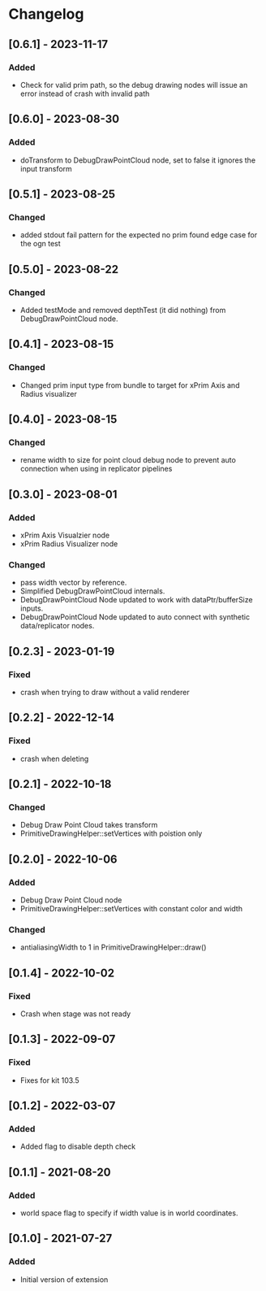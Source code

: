 # Changelog
## [0.6.1] - 2023-11-17
### Added
- Check for valid prim path, so the debug drawing nodes will issue an error instead of crash with invalid path

## [0.6.0] - 2023-08-30
### Added
- doTransform to DebugDrawPointCloud node, set to false it ignores the input transform

## [0.5.1] - 2023-08-25
### Changed
- added stdout fail pattern for the expected no prim found edge case for the ogn test
## [0.5.0] - 2023-08-22
### Changed
- Added testMode and removed depthTest (it did nothing) from DebugDrawPointCloud node.

## [0.4.1] - 2023-08-15
### Changed
- Changed prim input type from bundle to target for xPrim Axis and Radius visualizer

## [0.4.0] - 2023-08-15
### Changed
- rename width to size for point cloud debug node to prevent auto connection when using in replicator pipelines

## [0.3.0] - 2023-08-01
### Added
- xPrim Axis Visualzier node
- xPrim Radius Visualizer node
### Changed
- pass width vector by reference.
- Simplified DebugDrawPointCloud internals.
- DebugDrawPointCloud Node updated to work with dataPtr/bufferSize inputs.
- DebugDrawPointCloud Node updated to auto connect with synthetic data/replicator nodes.

## [0.2.3] - 2023-01-19
### Fixed
- crash when trying to draw without a valid renderer
## [0.2.2] - 2022-12-14
### Fixed
- crash when deleting

## [0.2.1] - 2022-10-18

### Changed
- Debug Draw Point Cloud takes transform
- PrimitiveDrawingHelper::setVertices with poistion only

## [0.2.0] - 2022-10-06

### Added
- Debug Draw Point Cloud node
- PrimitiveDrawingHelper::setVertices with constant color and width
### Changed
- antialiasingWidth to 1 in PrimitiveDrawingHelper::draw()

## [0.1.4] - 2022-10-02
### Fixed
- Crash when stage was not ready

## [0.1.3] - 2022-09-07
### Fixed
- Fixes for kit 103.5

## [0.1.2] - 2022-03-07

### Added
- Added flag to disable depth check

## [0.1.1] - 2021-08-20

### Added
- world space flag to specify if width value is in world coordinates.  

## [0.1.0] - 2021-07-27

### Added
- Initial version of extension
